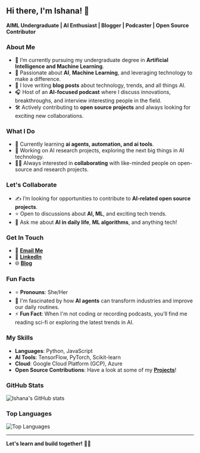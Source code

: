 ## Hi there, I'm Ishana! 👋

**AIML Undergraduate | AI Enthusiast | Blogger | Podcaster | Open Source Contributor**

### About Me

- 🌟 I’m currently pursuing my undergraduate degree in **Artificial Intelligence and Machine Learning**.
- 🤖 Passionate about **AI**, **Machine Learning**, and leveraging technology to make a difference.
- 📜 I love writing **blog posts** about technology, trends, and all things AI.
- 🎧 Host of an **AI-focused podcast** where I discuss innovations, breakthroughs, and interview interesting people in the field.
- 🛠 Actively contributing to **open source projects** and always looking for exciting new collaborations.

### What I Do

- 🔗 Currently learning **ai agents, automation, and ai tools**.
- 🦝 Working on AI research projects, exploring the next big things in AI technology.
- 🧘🏻 Always interested in **collaborating** with like-minded people on open-source and research projects.

### Let's Collaborate
- ✍️ I’m looking for opportunities to contribute to **AI-related open source projects**.
- ⭐ Open to discussions about **AI, ML**, and exciting tech trends.
- 📝 Ask me about **AI in daily life**, **ML algorithms**, and anything tech!

### Get In Touch

- 📧 **[Email Me](ishanasabrish78@gmail.com)** 
- 📱 **[LinkedIn](https://www.linkedin.com/in/ishana-sabrish-a842092a2/)** 
- 🌐 **[Blog](https://medium.com/@ishanasabrish78)**

### Fun Facts
- ⭐ **Pronouns**: She/Her
- 🚀 I'm fascinated by how **AI agents** can transform industries and improve our daily routines.
- ⚡ **Fun Fact**: When I'm not coding or recording podcasts, you'll find me reading sci-fi or exploring the latest trends in AI.

### My Skills

- **Languages**: Python, JavaScript
- **AI Tools**: TensorFlow, PyTorch, Scikit-learn
- **Cloud**: Google Cloud Platform (GCP), Azure
- **Open Source Contributions**: Have a look at some of my **[Projects](https://github.com/ishana100?tab=repositories)**!

### GitHub Stats

![Ishana's GitHub stats](https://github-readme-stats.vercel.app/api?username=ishana100&show_icons=true&theme=radical)

### Top Languages

![Top Languages](https://github-readme-stats.vercel.app/api/top-langs/?username=ishana100&layout=compact&theme=radical)

---

**Let's learn and build together!** 🤖💪

